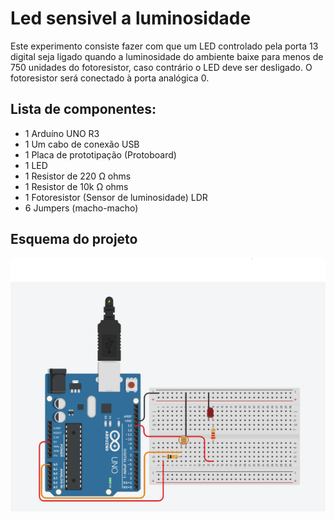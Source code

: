 # Led sensivel a luminosidade
 Este experimento consiste fazer com que um LED controlado pela porta 13 digital seja ligado quando a luminosidade do ambiente baixe para menos de 750 unidades do fotoresistor, caso contrário o LED deve ser desligado. O fotoresistor será conectado à porta analógica 0.  
 
## Lista de componentes:

- 1  Arduíno UNO R3
- 1  Um cabo de conexão USB
- 1  Placa de prototipação (Protoboard)
- 1  LED 
- 1  Resistor de 220 Ω ohms
- 1  Resistor de 10k Ω ohms
- 1  Fotoresistor (Sensor de luminosidade) LDR
- 6 Jumpers (macho-macho)

## Esquema do projeto

![Esquema do projeto](Led_sensivel_a_luminosidade.png)
